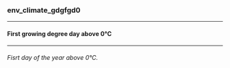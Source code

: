 ### env_climate_gdgfgd0



------
#### First growing degree day above 0°C



------
###### Fisrt day of the year above 0°C.